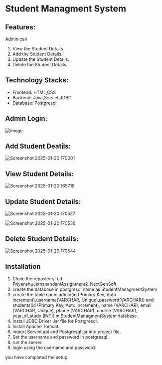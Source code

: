 # Student Managment System

## Features:
   Admin can 
   1. View the Student Details.
   2. Add the Student Details.
   3. Update the Student Details.
   4. Delete the Student Details.
     
## Technology Stacks: 
   - Frontend: HTML,CSS
   - Backend: Java,Servlet,JDBC
   - Database: Postgresql

## Admin Login:
![image](https://github.com/user-attachments/assets/e9bf9200-46b9-4cc3-950d-3498007f67c2)


## Add Student Deatils:
![Screenshot 2025-01-20 170001](https://github.com/user-attachments/assets/5df014c5-fa1f-4b7b-9615-8e9733c63845)

## View Student Details:
![Screenshot 2025-01-20 165718](https://github.com/user-attachments/assets/0f4cb767-24f3-4428-b019-ae309d02b263)

## Update Student Details:
![Screenshot 2025-01-20 170527](https://github.com/user-attachments/assets/518b001c-35c9-46ed-ad8a-6d76b9dab8e4)

![Screenshot 2025-01-20 170536](https://github.com/user-attachments/assets/3e5c2506-644b-44b4-bfd1-aa12e1d7c56c)

## Delete Student Details:
![Screenshot 2025-01-20 170544](https://github.com/user-attachments/assets/fbbf939c-8607-400c-8d76-005f307e07ec)

## Installation

1. Clone the repository:
    cd PriyanshuJethanandaniAssignment2_NextGenSoft
3. create the database in postgresql name as StudentManagmentSystem
4. create the table name admin(id (Primary Key, Auto Increment),username(VARCHAR, Unique),password(VARCHAR)) and students(id (Primary Key, Auto Increment), name (VARCHAR), email (VARCHAR, Unique), phone (VARCHAR), course (VARCHAR), year_of_study (INT)) in StudentManagmentSystem database.
5. Install JDBC Driver Jar file for Postgresql.
6. Install Apache Tomcat.
8. import Servlet api and Postgresql jar into project file.
9. Set the username and password in postgresql.
10. run the server.
11. login using the username and password.

you have completed the setup.
